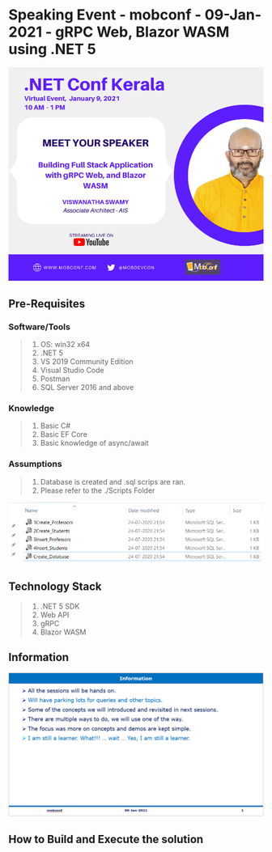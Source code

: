 # Speaking Event - mobconf - 09-Jan-2021 - gRPC Web, Blazor WASM using .NET 5

![gRPC Web + Blazor Wasm using .Net 5 |100x100](./Documentation/Images/Jan2021.PNG)

## Pre-Requisites

### Software/Tools
> 1. OS: win32 x64
> 1. .NET 5
> 1. VS 2019 Community Edition
> 1. Visual Studio Code
> 1. Postman
> 1. SQL Server 2016 and above 

### Knowledge
> 1. Basic C#
> 1. Basic EF Core
> 1. Basic knowledge of async/await

### Assumptions
> 1. Database is created and .sql scrips are ran.
> 1. Please refer to the ./Scripts Folder

![SQL Scripts | 100x100](./Documentation/Images/SQLScripts.PNG)

## Technology Stack

> 1. .NET 5 SDK
> 1. Web API
> 1. gRPC
> 1. Blazor WASM


## Information
![Information | 100x100](./Documentation/Images/Information.PNG)

## How to Build and Execute the solution



